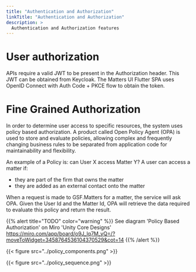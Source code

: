 ```yaml
---
title: "Authentication and Authorization"
linkTitle: "Authentication and Authorization"
description: >
  Authentication and Authorization features
---
```


# User authorization

APIs require a valid JWT to be present in the Authorization header. This JWT can be obtained from Keycloak. The Matters UI Flutter SPA uses OpenID Connect with Auth Code + PKCE flow to obtain the token.

# Fine Grained Authorization

In order to determine user access to specific resources, the system uses policy based authorization. A product called Open Policy Agent (OPA) is used to store and evaluate policies, allowing complex and frequently changing business rules to be separated from application code for maintainability and flexibility.

An example of a Policy is: can User X access Matter Y? A user can access a matter if:
* they are part of the firm that owns the matter
* they are added as an external contact onto the matter

When a request is made to GSF.Matters for a matter, the service will ask OPA. Given the User Id and the Matter Id, OPA will retrieve the data required to evaluate this policy and return the result.

{{% alert title="TODO" color="warning" %}}
See diagram 'Policy Based Authorization' on Miro 'Unity Core Designs'
https://miro.com/app/board/o9J_lq7M_yQ=/?moveToWidget=3458764536104370529&cot=14
{{% /alert %}}

{{< figure src="../policy_components.png" >}}

{{< figure src="../policy_sequence.png" >}}